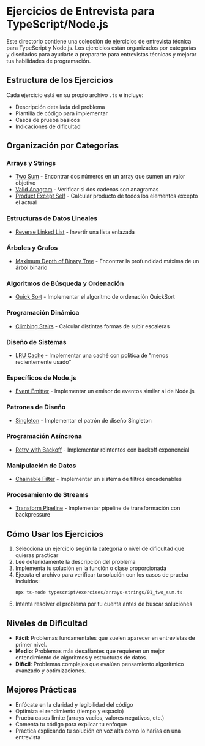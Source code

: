 # Ejercicios de Entrevista para TypeScript/Node.js

Este directorio contiene una colección de ejercicios de entrevista técnica para TypeScript y Node.js. Los ejercicios están organizados por categorías y diseñados para ayudarte a prepararte para entrevistas técnicas y mejorar tus habilidades de programación.

## Estructura de los Ejercicios

Cada ejercicio está en su propio archivo `.ts` e incluye:

- Descripción detallada del problema
- Plantilla de código para implementar
- Casos de prueba básicos
- Indicaciones de dificultad

## Organización por Categorías

### Arrays y Strings
- [Two Sum](./arrays-strings/01_two_sum.ts) - Encontrar dos números en un array que sumen un valor objetivo
- [Valid Anagram](./arrays-strings/02_valid_anagram.ts) - Verificar si dos cadenas son anagramas
- [Product Except Self](./arrays-strings/03_product_except_self.ts) - Calcular producto de todos los elementos excepto el actual

### Estructuras de Datos Lineales
- [Reverse Linked List](./linked-lists/01_reverse_linked_list.ts) - Invertir una lista enlazada

### Árboles y Grafos
- [Maximum Depth of Binary Tree](./trees/01_max_depth_binary_tree.ts) - Encontrar la profundidad máxima de un árbol binario

### Algoritmos de Búsqueda y Ordenación
- [Quick Sort](./algorithms/01_quick_sort.ts) - Implementar el algoritmo de ordenación QuickSort

### Programación Dinámica
- [Climbing Stairs](./dynamic-programming/01_climbing_stairs.ts) - Calcular distintas formas de subir escaleras

### Diseño de Sistemas
- [LRU Cache](./system-design/01_lru_cache.ts) - Implementar una caché con política de "menos recientemente usado"

### Específicos de Node.js
- [Event Emitter](./node-specific/01_event_emitter.ts) - Implementar un emisor de eventos similar al de Node.js

### Patrones de Diseño
- [Singleton](./design-patterns/01_singleton.ts) - Implementar el patrón de diseño Singleton

### Programación Asíncrona
- [Retry with Backoff](./async-programming/01_retry_with_backoff.ts) - Implementar reintentos con backoff exponencial

### Manipulación de Datos
- [Chainable Filter](./data-manipulation/01_chainable_filter.ts) - Implementar un sistema de filtros encadenables

### Procesamiento de Streams
- [Transform Pipeline](./streams/01_transform_pipeline.ts) - Implementar pipeline de transformación con backpressure

## Cómo Usar los Ejercicios

1. Selecciona un ejercicio según la categoría o nivel de dificultad que quieras practicar
2. Lee detenidamente la descripción del problema
3. Implementa tu solución en la función o clase proporcionada
4. Ejecuta el archivo para verificar tu solución con los casos de prueba incluidos:
   ```
   npx ts-node typescript/exercises/arrays-strings/01_two_sum.ts
   ```
5. Intenta resolver el problema por tu cuenta antes de buscar soluciones

## Niveles de Dificultad

- **Fácil**: Problemas fundamentales que suelen aparecer en entrevistas de primer nivel.
- **Medio**: Problemas más desafiantes que requieren un mejor entendimiento de algoritmos y estructuras de datos.
- **Difícil**: Problemas complejos que evalúan pensamiento algorítmico avanzado y optimizaciones.

## Mejores Prácticas

- Enfócate en la claridad y legibilidad del código
- Optimiza el rendimiento (tiempo y espacio)
- Prueba casos límite (arrays vacíos, valores negativos, etc.)
- Comenta tu código para explicar tu enfoque
- Practica explicando tu solución en voz alta como lo harías en una entrevista 